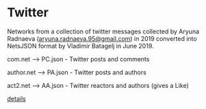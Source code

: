 # Twitter

Networks from a collection of twitter messages collected by Aryuna Radnaeva  (aryuna.radnaeva.95@gmail.com) in 2019 converted into NetsJSON format by Vladimir Batagelj in June 2019.

com.net  -->    PC.json  - Twitter posts and comments

author.net -->  PA.json  - Twitter posts and authors

act2.net  -->   AA.json  - Twitter reactors and authors (gives a Like)

[details](https://github.com/bavla/Nets/wiki/2NetsJSON)
